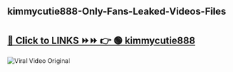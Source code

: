 
 ## kimmycutie888-Only-Fans-Leaked-Videos-Files

# <h2><a href="https://mediaupload.pro?kimmycutie888">🔗 Click to LINKS ⏩⏩ 👉 🟢 kimmycutie888 </a></h2>

<a href="https://mediaupload.pro?kimmycutie888" rel="nofollow" data-target="animated-image.originalLink"><img src="https://i.ibb.co.com/xMMVF88/686577567.gif" alt="Viral Video Original" style="max-width: 100%; display: inline-block;" data-target="animated-image.originalImage"></a>